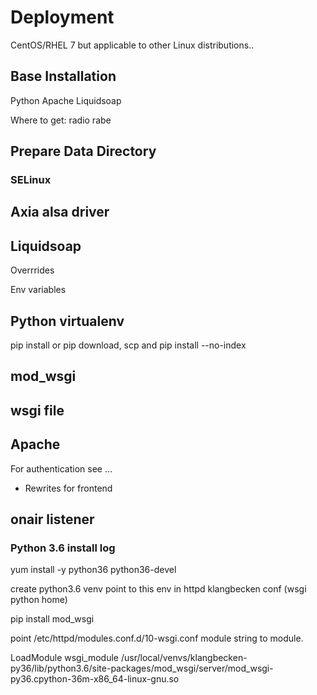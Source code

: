 # Deployment

CentOS/RHEL 7 but applicable to other Linux distributions..


## Base Installation

Python
Apache
Liquidsoap

Where to get: radio rabe

## Prepare Data Directory

### SELinux


## Axia alsa driver

## Liquidsoap
Overrrides

Env variables


## Python virtualenv

pip install
or pip download, scp and pip install --no-index

## mod_wsgi

## wsgi file

## Apache

For authentication see ...

- Rewrites for frontend

## onair listener


### Python 3.6 install log

yum install -y python36 python36-devel

create python3.6 venv
point to this env in httpd klangbecken conf (wsgi python home)

pip install mod_wsgi

point /etc/httpd/modules.conf.d/10-wsgi.conf module string to module.

LoadModule wsgi_module /usr/local/venvs/klangbecken-py36/lib/python3.6/site-packages/mod_wsgi/server/mod_wsgi-py36.cpython-36m-x86_64-linux-gnu.so
